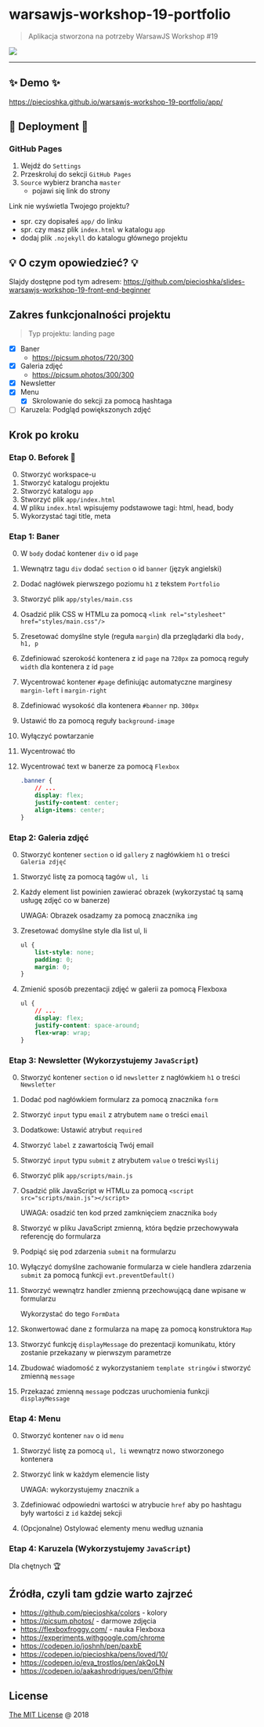 # warsawjs-workshop-19-portfolio 

> Aplikacja stworzona na potrzeby WarsawJS Workshop #19

![](http://warsawjs.com/assets/images/logo/logo-transparent-240x240.png)

---

## ✨ Demo ✨

https://piecioshka.github.io/warsawjs-workshop-19-portfolio/app/

## :rocket: Deployment :rocket:

### GitHub Pages

1. Wejdź do `Settings`
2. Przeskroluj do sekcji `GitHub Pages`
3. `Source` wybierz brancha `master`
    - pojawi się link do strony

Link nie wyświetla Twojego projektu?
- spr. czy dopisałeś `app/` do linku
- spr. czy masz plik `index.html` w katalogu `app`
- dodaj plik `.nojekyll` do katalogu głównego projektu

## :bulb: O czym opowiedzieć? :bulb:

Slajdy dostępne pod tym adresem: https://github.com/piecioshka/slides-warsawjs-workshop-19-front-end-beginner

## Zakres funkcjonalności projektu

> Typ projektu: landing page

- [x] Baner
    - https://picsum.photos/720/300
- [x] Galeria zdjęć
    - https://picsum.photos/300/300
- [x] Newsletter
- [x] Menu
    - [x] Skrolowanie do sekcji za pomocą hashtaga
- [ ] Karuzela: Podgląd powiększonych zdjęć

## Krok po kroku

### Etap 0. Beforek :beer:

0. Stworzyć workspace-u
0. Stworzyć katalogu projektu
0. Stworzyć katalogu `app`
0. Stworzyć plik `app/index.html`
0. W pliku `index.html` wpisujemy podstawowe tagi:
    html, head, body
0. Wykorzystać tagi title, meta

### Etap 1: Baner

0. W `body` dodać kontener `div` o id `page`
0. Wewnątrz tagu `div` dodać `section` o id `banner` (język angielski)
0. Dodać nagłówek pierwszego poziomu `h1` z tekstem `Portfolio`
0. Stworzyć plik `app/styles/main.css`
0. Osadzić plik CSS w HTMLu za pomocą `<link rel="stylesheet" href="styles/main.css"/>`
0. Zresetować domyślne style (reguła `margin`) dla przeglądarki dla `body, h1, p`
0. Zdefiniować szerokość kontenera z id `page` na `720px` za pomocą reguły `width` dla kontenera z id `page`
0. Wycentrować kontener `#page` definiując automatyczne marginesy `margin-left` i `margin-right`
0. Zdefiniować wysokość dla kontenera `#banner` np. `300px`
0. Ustawić tło za pomocą reguły `background-image`
0. Wyłączyć powtarzanie
0. Wycentrować tło
0. Wycentrować text w banerze za pomocą `Flexbox`

    ```css
    .banner {
        // ...
        display: flex;
        justify-content: center;
        align-items: center;
    }
    ```

### Etap 2: Galeria zdjęć

0. Stworzyć kontener `section` o id `gallery` z nagłówkiem `h1` o treści `Galeria zdjęć`
0. Stworzyć listę za pomocą tagów `ul, li`
0. Każdy element list powinien zawierać obrazek (wykorzystać tą samą usługę
    zdjęć co w banerze)

    UWAGA: Obrazek osadzamy za pomocą znacznika `img`

0. Zresetować domyślne style dla list ul, li

    ```css
    ul {
        list-style: none;
        padding: 0;
        margin: 0;
    }
    ```

0. Zmienić sposób prezentacji zdjęć w galerii za pomocą Flexboxa

    ```css
    ul {
        // ...
        display: flex;
        justify-content: space-around;
        flex-wrap: wrap;
    }
    ```

### Etap 3: Newsletter (Wykorzystujemy `JavaScript`)

0. Stworzyć kontener `section` o id `newsletter` z nagłówkiem `h1` o treści `Newsletter`
0. Dodać pod nagłówkiem formularz za pomocą znacznika `form`
0. Stworzyć `input` typu `email` z atrybutem `name` o treści `email`
0. Dodatkowe: Ustawić atrybut `required`
0. Stworzyć `label` z zawartością Twój email
0. Stworzyć `input` typu `submit` z atrybutem `value` o treści `Wyślij`
0. Stworzyć plik `app/scripts/main.js`
0. Osadzić plik JavaScript w HTMLu za pomocą `<script src="scripts/main.js"></script>`
    
    UWAGA: osadzić ten kod przed zamknięciem znacznika `body`
    
0. Stworzyć w pliku JavaScript zmienną, która będzie przechowywała referencję do formularza
0. Podpiąć się pod zdarzenia `submit` na formularzu
0. Wyłączyć domyślne zachowanie formularza w ciele handlera zdarzenia `submit` za pomocą funkcji `evt.preventDefault()`
0. Stworzyć wewnątrz handler zmienną przechowującą dane wpisane w formularzu

    Wykorzystać do tego `FormData`

0. Skonwertować dane z formularza na mapę za pomocą konstruktora `Map`
0. Stworzyć funkcję `displayMessage` do prezentacji komunikatu, który zostanie
    przekazany w pierwszym parametrze
0. Zbudować wiadomość z wykorzystaniem `template stringów` i stworzyć zmienną `message`
0. Przekazać zmienną `message` podczas uruchomienia funkcji `displayMessage`

### Etap 4: Menu

0. Stworzyć kontener `nav` o id `menu`
0. Stworzyć listę za pomocą `ul, li` wewnątrz nowo stworzonego kontenera
0. Stworzyć link w każdym elemencie listy
    
    UWAGA: wykorzystujemy znacznik `a`

0. Zdefiniować odpowiedni wartości w atrybucie `href` aby po hashtagu były
    wartości z `id` każdej sekcji
0. (Opcjonalne) Ostylować elementy menu według uznania

### Etap 4: Karuzela (Wykorzystujemy `JavaScript`)

Dla chętnych 🏆

## Źródła, czyli tam gdzie warto zajrzeć

- https://github.com/piecioshka/colors - kolory
- https://picsum.photos/ - darmowe zdjęcia
- https://flexboxfroggy.com/ - nauka Flexboxa
- https://experiments.withgoogle.com/chrome
- https://codepen.io/joshnh/pen/paxbE
- https://codepen.io/piecioshka/pens/loved/10/
- https://codepen.io/eva_trostlos/pen/akQoLN
- https://codepen.io/aakashrodrigues/pen/Gfhjw

## License

[The MIT License](http://piecioshka.mit-license.org) @ 2018
